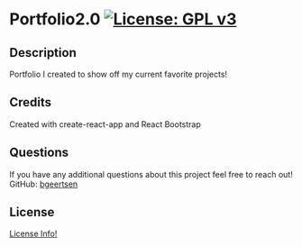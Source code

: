 # Portfolio2.0 [![License: GPL v3](https://img.shields.io/badge/License-GPLv3-blue.svg)](https://www.gnu.org/licenses/gpl-3.0)

## Description

Portfolio I created to show off my current favorite projects!

## Credits

Created with create-react-app and React Bootstrap

## Questions

If you have any additional questions about this project feel free to reach out!<br/>
GitHub: [bgeertsen](https://github.com/bgeertsen)<br/>

## License

[License Info!](https://choosealicense.com/licenses/gpl-3.0/)
